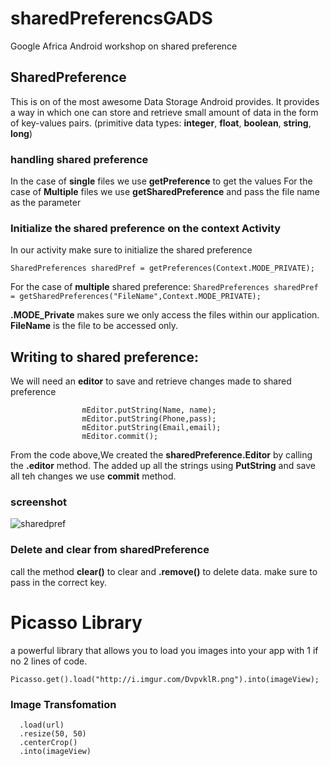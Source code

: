 # sharedPreferencsGADS
Google Africa Android workshop on shared preference 

## SharedPreference 

This is on of the most awesome Data Storage Android provides. It provides a way in which one can store and 
retrieve small amount of data in the form of key-values pairs. (primitive data types: __integer__, __float__, __boolean__, __string__, __long__)

### handling shared preference
In the case of **single** files we use __getPreference__ to get the values 
For the case of **Multiple** files we use __getSharedPreference__ and pass the file name as the parameter

### Initialize the shared preference on the context Activity
In our activity make sure to initialize the shared preference 

```SharedPreferences sharedPref = getPreferences(Context.MODE_PRIVATE);```

For the case of __multiple__ shared preference:
```SharedPreferences sharedPref = getSharedPreferences("FileName",Context.MODE_PRIVATE);```

__.MODE_Private__ makes sure we only access the files within our application.
__FileName__ is the file to be accessed only.

## Writing to shared preference:
We will need an **editor** to save and retrieve changes made to shared preference


``` SharedPreferences.Editor mEditor = mSharedPreferences.edit();
                mEditor.putString(Name, name);
                mEditor.putString(Phone,pass);
                mEditor.putString(Email,email);
                mEditor.commit();
```
From the code above,We created the **sharedPreference.Editor**  by calling the __.editor__ method.
The added up all the strings using **PutString** and save all teh changes we use __commit__ method.

### screenshot

![sharedpref](https://user-images.githubusercontent.com/34624703/86350297-223a7380-bc6b-11ea-9791-1dadeb14a9ad.JPG)


### Delete and clear from sharedPreference
call the method **clear()** to clear and **.remove()** to delete data. make sure to pass in the correct key.

# Picasso Library 
a powerful library that allows you to load you images into your app with 1 if no 2 lines of code.

```Picasso.get().load("http://i.imgur.com/DvpvklR.png").into(imageView);```

### Image Transfomation 
```Picasso.get()
  .load(url)
  .resize(50, 50)
  .centerCrop()
  .into(imageView)
```






